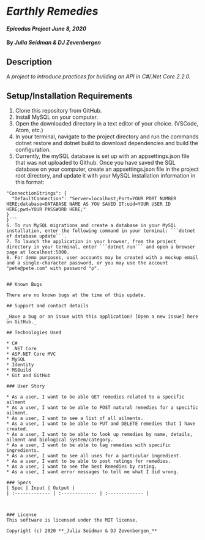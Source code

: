 
# _Earthly Remedies_
#### _Epicodus Project June 8, 2020_

#### By _**Julia Seidman & DJ Zevenbergen**_


## Description

_A project to introduce practices for building an API in C#/.Net Core 2.2.0._

## Setup/Installation Requirements

1. Clone this repository from GitHub.
2. Install MySQL on your computer.
3. Open the downloaded directory in a text editor of your choice. (VSCode, Atom, etc.)
4. In your terminal, navigate to the project directory and run the commands dotnet restore and dotnet build to download dependencies and build the configuration.
5. Currently, the mySQL database is set up with an appsettings.json file that was not uploaded to Github.  Once you have saved the SQL database on your computer, create an appsettings.json file in the project root directory, and update it with your MySQL installation information in this format:
  ```{
  "ConnectionStrings": {
    "DefaultConnection": "Server=localhost;Port=YOUR PORT NUMBER HERE;database=DATABASE NAME AS YOU SAVED IT;uid=YOUR USER ID HERE;pwd=YOUR PASSWORD HERE;"
  }
}```
6. To run MySQL migrations and create a database in your MySQL installation, enter the following command in your terminal: ```dotnet ef database update```.
7. To launch the application in your browser, from the project directory in your terminal, enter ```dotnet run``` and open a browser page at localhost:5000.
8. For demo purposes, user accounts may be created with a mockup email and a single-character password, or you may use the account "pete@pete.com" with password "p".


## Known Bugs

There are no known bugs at the time of this update.

## Support and contact details

_Have a bug or an issue with this application? [Open a new issue] here on GitHub._

## Technologies Used

* C#
* .NET Core
* ASP.NET Core MVC
* MySQL
* Identity
* MSBuild
* Git and GitHub

### User Story

* As a user, I want to be able GET remedies related to a specific ailment
* As a user, I want to be able to POST natural remedies for a specific ailment.
* As a user, I want to see a list of all ailments.
* As a user, I want to be able to PUT and DELETE remedies that I have created.
* As a user, I want to be able to look up remedies by name, details, ailment and biological system/category.
* As a user, I want to be able to tag remedies with specific ingredients.
* As a user, I want to see all uses for a particular ingredient.
* As a user, I want to be able to post ratings for remedies.  
* As a user, I want to see the best Remedies by rating. 
* As a user, I want error messages to tell me what I did wrong.

### Specs
| Spec | Input | Output |
| :------------- | :------------- | :------------- |



### License
This software is licensed under the MIT license.

Copyright (c) 2020 **_Julia Seidman & DJ Zevenbergen_**